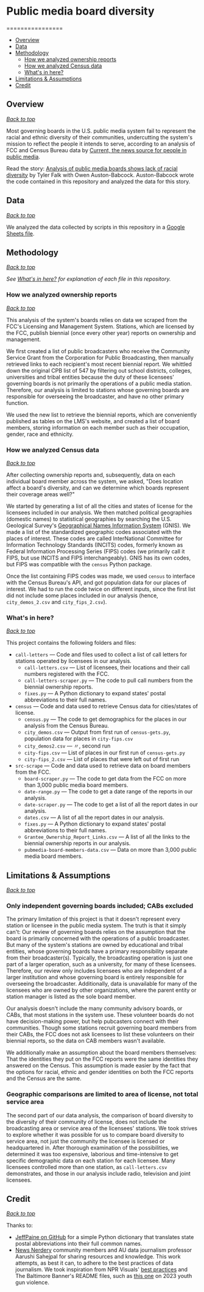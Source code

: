 # Public media board diversity

================
* [Overview](#overview)
* [Data](#data)
* [Methodology](#methodology)
  * [How we analyzed ownership reports](#how-we-analyzed-ownership-reports)
  * [How we analyzed Census data](#how-we-analyzed-census-data)
  * [What's in here?](#whats-in-here)
* [Limitations & Assumptions](#limitations--assumptions)
* [Credit](#credit)

## Overview
*[Back to top](#public-media-board-diversity)*

Most governing boards in the U.S. public media system fail to represent the racial and ethnic diversity of their
communities, undercutting the system's mission to reflect the people it intends to serve, according to an analysis of
FCC and Census Bureau data by [Current, the news source for people in public media](https://current.org/).

Read the story: [Analysis of public media boards shows lack of racial diversity]() by
Tyler Falk with Owen Auston-Babcock. Auston-Babcock wrote the code contained in this repository and analyzed the
data for this story.

## Data
*[Back to top](#public-media-board-diversity)*

We analyzed the data collected by scripts in this repository in a [Google Sheets file](https://docs.google.com/spreadsheets/d/1ej5esVtmqLXqRsy53mqockGRxzLd78jiUca_CHZBaKI/edit?usp=sharing).

## Methodology
*[Back to top](#public-media-board-diversity)*

*See [What's in here?](#whats-in-here) for explanation of each file in this repository.*

### How we analyzed ownership reports
*[Back to top](#public-media-board-diversity)*

This analysis of the system's boards relies on data we scraped from the FCC's Licensing and Management System. Stations,
which are licensed by the FCC, publish biennial (once every other year) reports on ownership and management.

We first created a list of public broadcasters who receive the Community Service Grant from the Corporation for Public
Broadcasting, then manually retrieved links to each recipient's most recent biennial report. We whittled down the
original CPB list of 547 by filtering out school districts, colleges, universities and tribal entities because the 
duty of these licensees' governing boards is not primarily the operations of a public media station. Therefore, our 
analysis is limited to stations whose governing boards are responsible for overseeing the broadcaster, and have no
other primary function. 

We used the new list to retrieve the biennial reports, which are conveniently published as tables on the LMS's website, 
and created a list of board members, storing information on each member such as their occupation, gender, race and
ethnicity.

### How we analyzed Census data
*[Back to top](#public-media-board-diversity)*

After collecting ownership reports and, subsequently, data on each individual board member across the system, we asked,
"Does location affect a board's diversity, and can we determine which boards represent their coverage areas well?"

We started by generating a list of all the cities and states of license for the licensees included in our analysis. We
then matched political geographies (domestic names) to statistical geographies by searching the U.S. Geological Survey's 
[Geographical Names Information System](https://www.usgs.gov/tools/geographic-names-information-system-gnis) (GNIS). We 
made a list of the standardized geographic codes associated with the places of interest. These codes are called InterNational 
Committee for Information Technology Standards (INCITS) codes, formerly known as Federal Information Processing 
Series (FIPS) codes (we primarily call it FIPS, but use INCITS and FIPS interchangeably). GNIS has its own codes, but
FIPS was compatible with the `census` Python package.

Once the list containing FIPS codes was made, we used `census` to interface with the Census Bureau's API, and got
population data for our places of interest. We had to run the code twice on different inputs, since the first list did 
not include some places included in our analysis (hence, `city_demos_2.csv` and `city_fips_2.csv`).

### What's in here?
*[Back to top](#public-media-board-diversity)*

This project contains the following folders and files:
* `call-letters` — Code and files used to collect a list of call letters for stations operated by licensees in our analysis.
  * `call-letters.csv` — List of licensees, their locations and their call numbers registered with the FCC.
  * `call-letters-scraper.py` — The code to pull call numbers from the biennial ownership reports.
  * `fixes.py` — A Python dictionary to expand states' postal abbreviations to their full names.
* `census` — Code and data used to retrieve Census data for cities/states of license.
  * `census.py` — The code to get demographics for the places in our analysis from the Census Bureau.
  * `city_demos.csv` — Output from first run of `census-gets.py`, population data for places in `city-fips.csv`
  * `city_demos2.csv` — 〃, second run
  * `city-fips.csv` — List of places in our first run of `census-gets.py`
  * `city-fips_2.csv` — List of places that were left out of first run
* `src-scrape` — Code and data used to retrieve data on board members from the FCC.
  * `board-scraper.py` — The code to get data from the FCC on more than 3,000 public media board members.
  * `date-range.py` — The code to get a date range of the reports in our analysis.
  * `date-scraper.py` — The code to get a list of all the report dates in our analysis.
  * `dates.csv` — A list of all the report dates in our analysis.
  * `fixes.py` — A Python dictionary to expand states' postal abbreviations to their full names.
  * `Grantee_Ownership_Report_Links.csv` — A list of all the links to the biennial ownership reports in our analysis.
  * `pubmedia-board-members-data.csv` — Data on more than 3,000 public media board members.

## Limitations & Assumptions
*[Back to top](#public-media-board-diversity)*

### Only independent governing boards included; CABs excluded
The primary limitation of this project is that it doesn't represent every station or licensee in the public media system.
The truth is that it simply can't: Our review of governing boards relies on the assumption that the board is primarily 
concerned with the operations of a public broadcaster. But many of the system's stations are owned by educational and
tribal entities, whose governing boards have a primary responsibility separate from their broadcaster(s). Typically,
the broadcasting operation is just one part of a larger operation, such as a university, for many of these licensees.
Therefore, our review only includes licensees who are independent of a larger institution and whose governing board is
entirely responsible for overseeing the broadcaster. Additionally, data is unavailable for many of the licensees who are
owned by other organizations, where the parent entity or station manager is listed as the sole board member.

Our analysis doesn't include the many community advisory boards, or CABs, that most stations in the system use. These
volunteer boards do not have decision-making power, but help pubcasters connect with their communities. Though some
stations recruit governing board members from their CABs, the FCC does not ask licensees to list these volunteers on
their biennial reports, so the data on CAB members wasn't available.

We additionally make an assumption about the board members themselves: That the identities they put on the FCC reports 
were the same identities they answered on the Census. This assumption is made easier by the fact that the options for
racial, ethnic and gender identities on both the FCC reports and the Census are the same.

### Geographic comparisons are limited to area of license, not total service area
The second part of our data analysis, the comparison of board diversity to the diversity of their community of license,
does not include the broadcasting area or service area of the licensees' stations. We took strives to explore whether
it was possible for us to compare board diversity to service area, not just the community the licensee is licensed or 
headquartered in. After thorough examination of the possibilities, we determined it was too expensive, laborious and
time-intensive to get specific demographic data on each station for each licensee. Many licensees controlled more than
one station, as `call-letters.csv` demonstrates, and those in our analysis include radio, television and joint licensees.

## Credit
*[Back to top](#public-media-board-diversity)* 

Thanks to:
* [JeffPaine on GitHub](https://gist.github.com/JeffPaine/3083347) for a simple Python dictionary that translates state postal abbreviations into their full common names.
* [News Nerdery](https://newsnerdery.org/) community members and AU data journalism professor Aarushi Sahejpal for
sharing resources and knowledge. This work attempts, as best it can, to adhere to the best practices of data journalism.
We took inspiration from NPR Visuals' [best practices](https://github.com/nprapps/bestpractices) and The Baltimore
Banner's README files, such as [this one](https://github.com/The-Baltimore-Banner/youth-gun-violence) on 2023 youth gun
violence.
